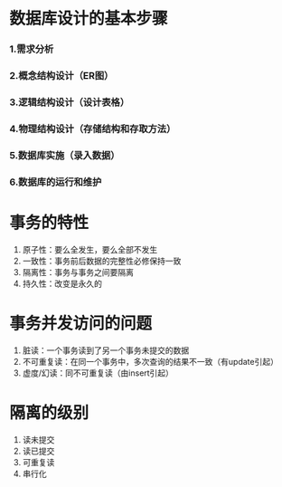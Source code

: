 # 数据库设计的基本步骤
### 1.需求分析
### 2.概念结构设计（ER图）
### 3.逻辑结构设计（设计表格）
### 4.物理结构设计（存储结构和存取方法）
### 5.数据库实施（录入数据）
### 6.数据库的运行和维护

# 事务的特性
1. 原子性：要么全发生，要么全部不发生
2. 一致性：事务前后数据的完整性必修保持一致
3. 隔离性：事务与事务之间要隔离
4. 持久性：改变是永久的

# 事务并发访问的问题
1. 脏读：一个事务读到了另一个事务未提交的数据
2. 不可重复读：在同一个事务中，多次查询的结果不一致（有update引起）
3. 虚度/幻读：同不可重复读（由insert引起）

# 隔离的级别
1. 读未提交
2. 读已提交
3. 可重复读
4. 串行化